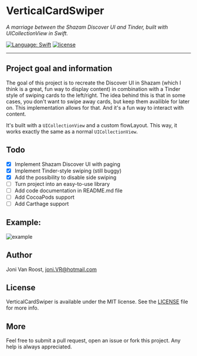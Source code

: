 # VerticalCardSwiper
_A marriage between the Shazam Discover UI and Tinder, built with UICollectionView in Swift._

<a href="https://developer.apple.com/swift"><img src="https://img.shields.io/badge/swift-4.0-4BC51D.svg?style=flat" alt="Language: Swift" /></a>
[![license](https://img.shields.io/github/license/mashape/apistatus.svg)](https://github.com/JoniVR/VerticalCardSwiper/blob/master/LICENSE)

<hr>

## Project goal and information
The goal of this project is to recreate the Discover UI in Shazam (which I think is a great, fun way to display content) in combination with a Tinder style of swiping cards to the left/right.
The idea behind this is that in some cases, you don't want to swipe away cards, but keep them availible for later on. This implementation allows for that. And it's a fun way to interact with content.

It's built with a `UICollectionView` and a custom flowLayout. This way, it works exactly the same as a normal `UICollectionView`.

## Todo
- [x] Implement Shazam Discover UI with paging
- [x] Implement Tinder-style swiping (still buggy)
- [x] Add the possibility to disable side swiping
- [ ] Turn project into an easy-to-use library
- [ ] Add code documentation in README.md file
- [ ] Add CocoaPods support 
- [ ] Add Carthage support

## Example:

  ![example](https://github.com/JoniVR/VerticalCardSwiper/blob/development/example.gif)
  
## Author
Joni Van Roost, joni.VR@hotmail.com

## License
VerticalCardSwiper is available under the MIT license. See the [LICENSE](https://github.com/JoniVR/VerticalCardSwiper/blob/development/LICENSE) file for more info.

## More
Feel free to submit a pull request, open an issue or fork this project. Any help is always appreciated.
